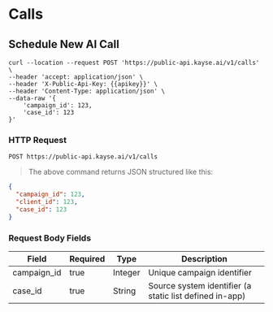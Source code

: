 # Calls

## Schedule New AI Call

```shell
curl --location --request POST 'https://public-api.kayse.ai/v1/calls' \
--header 'accept: application/json' \
--header 'X-Public-Api-Key: {{apikey}}' \
--header 'Content-Type: application/json' \
--data-raw '{
    'campaign_id': 123,
    'case_id': 123
}'
```

### HTTP Request

`POST https://public-api.kayse.ai/v1/calls`

> The above command returns JSON structured like this:

```json
{
  "campaign_id": 123,
  "client_id": 123,
  "case_id": 123
}
```

### Request Body Fields

| Field       | Required | Type    | Description                                               |
|-------------|----------|---------|-----------------------------------------------------------|
| campaign_id | true     | Integer | Unique campaign identifier                                |
| case_id     | true     | String  | Source system identifier (a static list defined in-app)   |